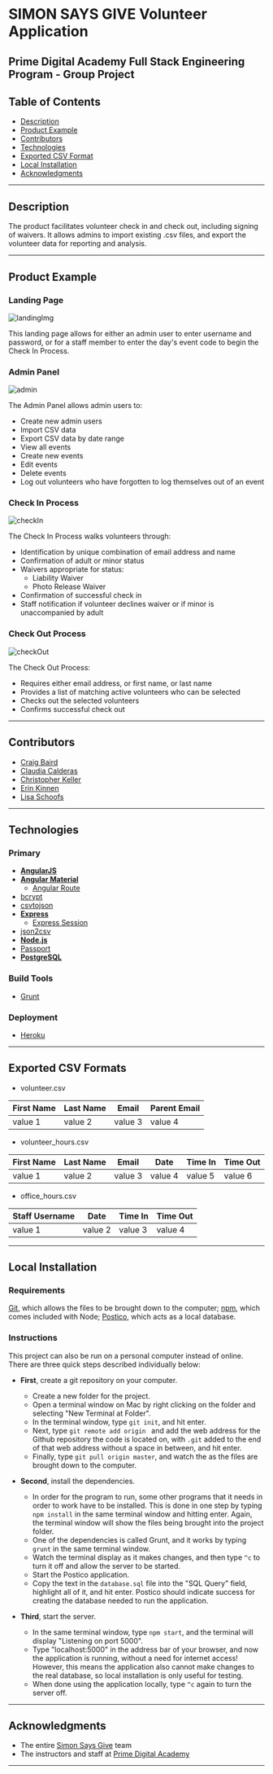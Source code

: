 # SIMON SAYS GIVE Volunteer Application
## Prime Digital Academy Full Stack Engineering Program - Group Project

## Table of Contents

- [Description](#description)
- [Product Example](#product-example)
- [Contributors](#contributors)
- [Technologies](#technologies)
- [Exported CSV Format](#exported-csv-format)
- [Local Installation](#local-installation)
- [Acknowledgments](#acknowledgments)

---
## Description

The product facilitates volunteer check in and check out, including signing of waivers.
It allows admins to import existing .csv files, and export the volunteer data for reporting and analysis.

---
## Product Example

### **Landing Page**

![landingImg](landingImg.png)

This landing page allows for either an admin user to enter username and password, or for a staff member to enter the day's event code to begin the Check In Process.

### **Admin Panel**

![admin](admin.png)

The Admin Panel allows admin users to:

- Create new admin users
- Import CSV data
- Export CSV data by date range
- View all events
- Create new events
- Edit events
- Delete events
- Log out volunteers who have forgotten to log themselves out of an event

### **Check In Process**

![checkIn](checkIn.png)

The Check In Process walks volunteers through:

- Identification by unique combination of email address and name
- Confirmation of adult or minor status
- Waivers appropriate for status:
    - Liability Waiver
    - Photo Release Waiver
- Confirmation of successful check in
- Staff notification if volunteer declines waiver or if minor is unaccompanied by adult

### **Check Out Process**

![checkOut](checkOut.png)

The Check Out Process:

- Requires either email address, or first name, or last name
- Provides a list of matching active volunteers who can be selected
- Checks out the selected volunteers
- Confirms successful check out

---
## Contributors

- [Craig Baird](https://github.com/craigbaird)
- [Claudia Calderas](https://github.com/claudiacalderas)
- [Christopher Keller](https://github.com/cjameskeller)
- [Erin Kinnen](https://github.com/erinkinnen)
- [Lisa Schoofs](https://github.com/lisaschoofs)

---
## Technologies

### Primary

- [**AngularJS**](https://angularjs.org/)
- [**Angular Material**](https://material.angularjs.org/)
    - [Angular Route](https://www.npmjs.com/package/angular-route)
- [bcrypt](https://www.npmjs.com/package/bcrypt)
- [csvtojson](https://www.npmjs.com/package/csvtojson)
- [**Express**](https://expressjs.com/)
    - [Express Session](https://www.npmjs.com/package/express-session)
- [json2csv](https://www.npmjs.com/package/json2csv)
- [**Node.js**](https://nodejs.org/en/)
- [Passport](http://passportjs.org/)
- [**PostgreSQL**](https://www.npmjs.com/package/pg)

### Build Tools

- [Grunt](https://gruntjs.com/)

### Deployment

- [Heroku](https://www.heroku.com/)

---
## Exported CSV Formats 

- volunteer.csv

|First Name  |Last Name   |Email       |Parent Email|
|------------|------------|------------|------------|
|value 1     |value 2     |value 3     |value 4     |

- volunteer_hours.csv

|First Name  |Last Name   |Email       |Date        |Time In     |Time Out    |
|------------|------------|------------|------------|------------|------------|
|value 1     |value 2     |value 3     |value 4     |value 5     |value 6     |

- office_hours.csv

|Staff Username|Date        |Time In     |Time Out    |
|--------------|------------|------------|------------|
|value 1       |value 2     |value 3     |value 4     |

---
## Local Installation

### Requirements

[Git](https://git-scm.com/), which allows the files to be brought down to the computer;
[npm](https://nodejs.org/en/download/), which comes included with Node;
[Postico](https://eggerapps.at/postico/), which acts as a local database.

### Instructions

This project can also be run on a personal computer instead of online.
There are three quick steps described individually below:

- **First**, create a git repository on your computer.
    - Create a new folder for the project.
    - Open a terminal window on Mac by right clicking on the folder and selecting "New Terminal at Folder".
    - In the terminal window, type `git init`, and hit enter.
    - Next, type `git remote add origin ` and add the web address for the Github repository the code is located on, with `.git` added to the end of that web address without a space in between, and hit enter.
    - Finally, type `git pull origin master`, and watch the as the files are brought down to the computer.

- **Second**, install the dependencies.
    - In order for the program to run, some other programs that it needs in order to work have to be installed. This is done in one step by typing `npm install` in the same terminal window and hitting enter. Again, the terminal window will show the files being brought into the project folder.
    - One of the dependencies is called Grunt, and it works by typing `grunt` in the same terminal window.
    - Watch the terminal display as it makes changes, and then type `^c` to turn it off and allow the server to be started.
    - Start the Postico application.
    - Copy the text in the `database.sql` file into the "SQL Query" field, highlight all of it, and hit enter. Postico should indicate success for creating the database needed to run the application.

- **Third**, start the server.
    - In the same terminal window, type `npm start`, and the terminal will display "Listening on port 5000".
    - Type "localhost:5000" in the address bar of your browser, and now the application is running, without a need for internet access! However, this means the application also cannot make changes to the real database, so local installation is only useful for testing.
    - When done using the application locally, type `^c` again to turn the server off.

---
## Acknowledgments

- The entire [Simon Says Give](http://www.simonsaysgive.org) team
- The instructors and staff at [Prime Digital Academy](https://primeacademy.io/)

---
